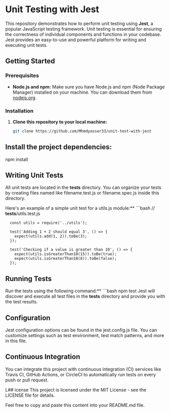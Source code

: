 # Unit Testing with Jest

This repository demonstrates how to perform unit testing using **Jest**, a popular JavaScript testing framework. Unit testing is essential for ensuring the correctness of individual components and functions in your codebase. Jest provides an easy-to-use and powerful platform for writing and executing unit tests.

## Getting Started

### Prerequisites

- **Node.js and npm:** Make sure you have Node.js and npm (Node Package Manager) installed on your machine. You can download them from [nodejs.org](https://nodejs.org/).

### Installation

1. **Clone this repository to your local machine:**
   ```bash
   git clone https://github.com/Mhmdyasser33/unit-test-with-jest

## Install the project dependencies: 
npm install 

## Writing Unit Tests
All unit tests are located in the __tests__ directory. You can organize your tests by creating files named like filename.test.js or filename.spec.js inside this directory.

Here's an example of a simple unit test for a utils.js module:**
      ```bash
      // __tests__/utils.test.js
      
      const utils = require('../utils');
      
      test('Adding 1 + 2 should equal 3', () => {
        expect(utils.add(1, 2)).toBe(3);
      });
      
      test('Checking if a value is greater than 10', () => {
        expect(utils.isGreaterThan10(15)).toBe(true);
        expect(utils.isGreaterThan10(8)).toBe(false);
      });
  ## Running Tests
 Run the tests using the following command:**
      ```bash
         npm test
Jest will discover and execute all test files in the __tests__ directory and provide you with the test results.

 ## Configuration
Jest configuration options can be found in the jest.config.js file. You can customize settings such as test environment, test match patterns, and more in this file.

 ## Continuous Integration
You can integrate this project with continuous integration (CI) services like Travis CI, GitHub Actions, or CircleCI to automatically run tests on every push or pull request.

L## icense
This project is licensed under the MIT License - see the LICENSE file for details.

Feel free to copy and paste this content into your README.md file.

